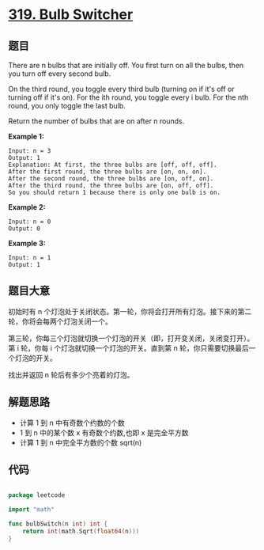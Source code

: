 # [319. Bulb Switcher](https://leetcode.com/problems/bulb-switcher/)


## 题目

There are n bulbs that are initially off. You first turn on all the bulbs, then you turn off every second bulb.

On the third round, you toggle every third bulb (turning on if it's off or turning off if it's on). For the ith round, you toggle every i bulb. For the nth round, you only toggle the last bulb.

Return the number of bulbs that are on after n rounds.

**Example 1:**

    Input: n = 3
    Output: 1
    Explanation: At first, the three bulbs are [off, off, off].
    After the first round, the three bulbs are [on, on, on].
    After the second round, the three bulbs are [on, off, on].
    After the third round, the three bulbs are [on, off, off].
    So you should return 1 because there is only one bulb is on.

**Example 2:**

    Input: n = 0
    Output: 0

**Example 3:**

    Input: n = 1
    Output: 1

## 题目大意

初始时有 n 个灯泡处于关闭状态。第一轮，你将会打开所有灯泡。接下来的第二轮，你将会每两个灯泡关闭一个。

第三轮，你每三个灯泡就切换一个灯泡的开关（即，打开变关闭，关闭变打开）。第 i 轮，你每 i 个灯泡就切换一个灯泡的开关。直到第 n 轮，你只需要切换最后一个灯泡的开关。

找出并返回 n 轮后有多少个亮着的灯泡。

## 解题思路

- 计算 1 到 n 中有奇数个约数的个数
- 1 到 n 中的某个数 x 有奇数个约数,也即 x 是完全平方数
- 计算 1 到 n 中完全平方数的个数 sqrt(n)

## 代码

```go

package leetcode

import "math"

func bulbSwitch(n int) int {
    return int(math.Sqrt(float64(n)))
}

```
